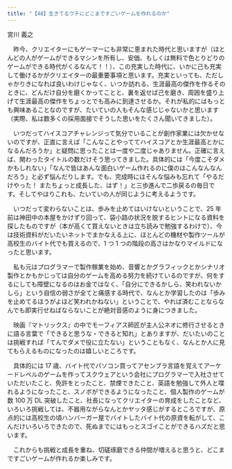 ```yaml
---
title: "【48】生きてるウチにどこまですごいゲームを作れるのか"
---
```



宮川 義之


　昨今、クリエイターにもゲーマーにも非常に恵まれた時代と思いますが（ほとんどの人がゲームができるマシンを所有し、安価、もしくは無料で色とりどりのゲームができる時代がくるなんて！！）、この充実した時代に、いかに己も充実して働けるかがクリエイターの最重要事項と思います。充実といっても、ただしゃかりきになれば良いわけじゃなく、いつか訪れる、生涯最高の傑作を作るそのときに、どんだけ自分を磨くかってことと、裏を返せば己を磨き、周囲を盛り上げて生涯最高の傑作をちょっとでも高みに到達させるか。それが私的にはもっとも興味あることなのですが、たいていの人もそんな感じじゃないかと思います（実際、私は数多くの採用面接でそうした思いをたくさん聞いてきました）。

　いつだってハイスコアチャレンジって気分でいることが創作家業には欠かせないのですが、正直に言えば「こんなことやっててハイスコアとか生涯最高とかになるんだろうか」と疑問に思ったことは一度や二度じゃありません。正確に言えば、関わったタイトルの数だけそう思ってきました。具体的には「今度こそダメかもしれない」「なんで皆はあんな面白いゲーム作れるのに僕のはこんなんなんだろう」と必ず悩んだりします。でも、完成時にはそんな悩みも忘れて「やるだけやった！ またちょっと成長した、はず！」と三歩進んで二歩戻るの毎日です。そしてやはりこれも、たいていの人が同じように考えるようです。

　いつだって変わらないことは、歩みを止めてはいけないということで、25 年前は神田中の本屋をかけずり回って、袋小路の状況を脱するヒントになる資料を探したものですが（本が高くて買えないときは立ち読みで勉強するわけで）、今は技術資料がだいたいネットでまかなえる上に、ほとんどの機材や製作ツールが高校生のバイト代でも買えるので、1 つ 1 つの階段の高さはかなりマイルドになったと思います。

　私も元はプログラマーで製作稼業を始め、音響とかグラフィックとかシナリオ製作とかもかじっては自分のゲームを高める努力を続けているのですが、何をするにしても障壁になるのはお金ではなく、「自分にできるかしら、笑われないかしら」という自信の弱さが全てと痛感する時代で、なんとか学習したのは「歩みを止めてるほうがよほど笑われかねない」ということで、やれば済むことならなんでも即実行せねばならないことが絶対音感のように身につきました。

　映画『マトリックス』の中でモーフィアス師匠が主人公ネオに修行させるときに語る言葉で「できると思うな・できると知れ」とありますが、だいたいのことは挑戦すれば「てんでダメで役に立たない」ということもなく、なんとか人に見てもらえるものになったのは嬉しいところです。

　具体的には 17 歳、バイト代でパソコン買ってアセンブラ言語を覚えてアーケードレベルのゲームを作ってスクウェアという会社にプログラマーで入社させていただいたこと、免許をとったこと、禁煙できたこと、英語を勉強して外人と喋れるようになったこと、スノボができるようになったこと、個人製作のゲームが数 100 万 DL 突破したこと、社長になってクリエイターの育成をしたことなど、いろいろ挑戦しては、不器用ながらなんとかヤッタ感じがするところですが、原点的には高校生の頃ハンバーガー屋でバイトしたバイト代の原資を転がして、こんだけいろいろできたので、死ぬまでにはもっとスゴイことができるハズだと思います。

　これからも挑戦と成長を重ね、切磋琢磨できる仲間が増えると思うと、どこまですごいゲームが作れるか楽しみです。
